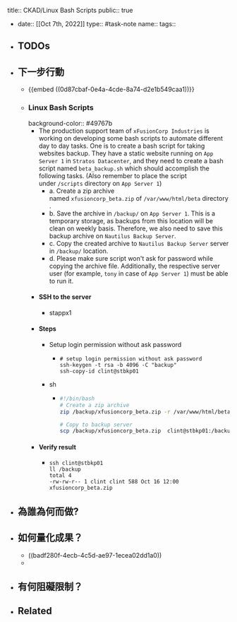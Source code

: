 title:: CKAD/Linux Bash Scripts
public:: true

- date:: [[Oct 7th, 2022]]
  type:: #task-note
  name::
  tags::
- ## TODOs
- ## 下一步行動
	- {{embed ((0d87cbaf-0e4a-4cde-8a74-d2e1b549caa1))}}
	- ### Linux Bash Scripts
	  background-color:: #49767b
		- The production support team of `xFusionCorp Industries` is working on developing some bash scripts to automate different day to day tasks. One is to create a bash script for taking websites backup. They have a static website running on `App Server 1` in `Stratos Datacenter`, and they need to create a bash script named `beta_backup.sh` which should accomplish the following tasks. (Also remember to place the script under `/scripts` directory on `App Server 1`)
			- a. Create a zip archive 
			   named `xfusioncorp_beta.zip` of `/var/www/html/beta` directory.
			- b. Save the archive in `/backup/` on `App Server 1`. This is a temporary storage, as backups from this location will be clean on weekly basis. Therefore, we also need to save this backup archive on `Nautilus Backup Server`.
			- c. Copy the created archive to `Nautilus Backup Server` server in `/backup/` location.
			- d. Please make sure script won't ask for password while copying the archive file. Additionally, the respective server user (for example, `tony` in case of `App Server 1`) must be able to run it.
		- #### SSH to the server
			- stappx1
		- #### Steps
			- Setup login permission without ask password
				- ```
				  # setup login permission without ask password
				  ssh-keygen -t rsa -b 4096 -C "backup"
				  ssh-copy-id clint@stbkp01
				  ```
			- sh
				- ```bash
				  #!/bin/bash
				  # Create a zip archive 
				  zip /backup/xfusioncorp_beta.zip -r /var/www/html/beta
				  
				  # Copy to backup server
				  scp /backup/xfusioncorp_beta.zip  clint@stbkp01:/backup/ 
				  ```
		- #### Verify result
			- ```
			  ssh clint@stbkp01
			  ll /backup
			  total 4
			  -rw-rw-r-- 1 clint clint 588 Oct 16 12:00 xfusioncorp_beta.zip
			  ```
- ## 為誰為何而做?
- ## 如何量化成果？
	- ((badf280f-4ecb-4c5d-ae97-1ecea02dd1a0))
	-
- ## 有何阻礙限制？
- ## Related